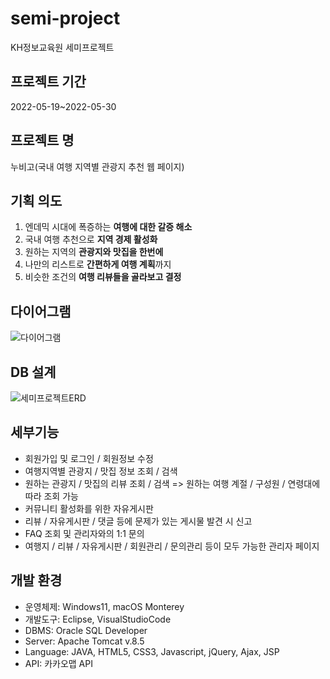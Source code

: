 # semi-project
KH정보교육원 세미프로젝트

## 프로젝트 기간
2022-05-19~2022-05-30

## 프로젝트 명

누비고(국내 여행 지역별 관광지 추천 웹 페이지)

## 기획 의도

1.  엔데믹 시대에 폭증하는 **여행에 대한 갈증 해소**
2.  국내 여행 추천으로 **지역 경제 활성화**
3.  원하는 지역의 **관광지와 맛집을 한번에**
4.  나만의 리스트로 **간편하게 여행 계획**까지
5.  비슷한 조건의 **여행 리뷰들을 골라보고 결정**

## 다이어그램

![다이어그램](https://user-images.githubusercontent.com/41504334/182010132-140beb81-efb0-4482-bc6c-38309a00a277.jpg)

## DB 설계

![세미프로젝트ERD](https://user-images.githubusercontent.com/41504334/182010170-3f815c0f-92cc-42fd-ae94-7a56819a181e.png)

## 세부기능

- 회원가입 및 로그인 / 회원정보 수정
- 여행지역별 관광지 / 맛집 정보 조회 / 검색
- 원하는 관광지 / 맛집의 리뷰 조회 / 검색 => 원하는 여행 계절 / 구성원 / 연령대에 따라 조회 가능
- 커뮤니티 활성화를 위한 자유게시판
- 리뷰 / 자유게시판 / 댓글 등에 문제가 있는 게시물 발견 시 신고
- FAQ 조회 및 관리자와의 1:1 문의
- 여행지 / 리뷰 / 자유게시판 / 회원관리 / 문의관리 등이 모두 가능한 관리자 페이지

## 개발 환경

- 운영체제: Windows11, macOS Monterey
- 개발도구: Eclipse, VisualStudioCode
- DBMS: Oracle SQL Developer
- Server: Apache Tomcat v.8.5
- Language: JAVA, HTML5, CSS3, Javascript, jQuery, Ajax, JSP
- API: 카카오맵 API

